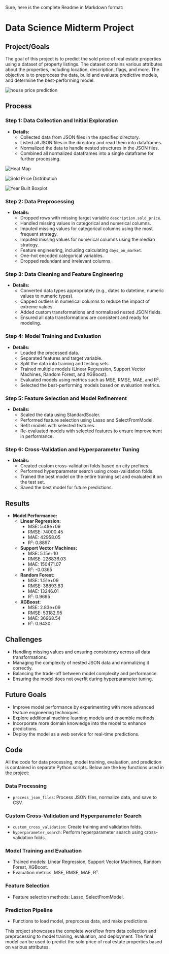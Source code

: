 Sure, here is the complete Readme in Markdown format:

# Data Science Midterm Project

## Project/Goals
The goal of this project is to predict the sold price of real estate properties using a dataset of property listings. The dataset contains various attributes about the properties, including location, description, flags, and more. The objective is to preprocess the data, build and evaluate predictive models, and determine the best-performing model.

![house price prediction](https://miro.medium.com/v2/resize:fit:1400/1*3Psu7nDr2LvhWH4R6-Tqeg.jpeg)

## Process

### Step 1: Data Collection and Initial Exploration
- **Details:** 
  - Collected data from JSON files in the specified directory.
  - Listed all JSON files in the directory and read them into dataframes.
  - Normalized the data to handle nested structures in the JSON files.
  - Combined all normalized dataframes into a single dataframe for further processing.

![Heat Map](https://github.com/rdebullain/data_project_midterm/blob/main/images/Correlation%20Heatmap.png?raw=true)

![Sold Price Distribution](https://github.com/rdebullain/data_project_midterm/blob/main/images/Sold%20Price%20Distribution.png?raw=true)

![Year Built Boxplot](https://github.com/rdebullain/data_project_midterm/blob/main/images/Year%20Built%20Boxplot.png?raw=true)

### Step 2: Data Preprocessing
- **Details:**
  - Dropped rows with missing target variable `description.sold_price`.
  - Handled missing values in categorical and numerical columns.
  - Imputed missing values for categorical columns using the most frequent strategy.
  - Imputed missing values for numerical columns using the median strategy.
  - Feature engineering, including calculating `days_on_market`.
  - One-hot encoded categorical variables.
  - Dropped redundant and irrelevant columns.

### Step 3: Data Cleaning and Feature Engineering
- **Details:**
  - Converted data types appropriately (e.g., dates to datetime, numeric values to numeric types).
  - Capped outliers in numerical columns to reduce the impact of extreme values.
  - Added custom transformations and normalized nested JSON fields.
  - Ensured all data transformations are consistent and ready for modeling.

### Step 4: Model Training and Evaluation
- **Details:**
  - Loaded the processed data.
  - Separated features and target variable.
  - Split the data into training and testing sets.
  - Trained multiple models (Linear Regression, Support Vector Machines, Random Forest, and XGBoost).
  - Evaluated models using metrics such as MSE, RMSE, MAE, and R².
  - Selected the best-performing models based on evaluation metrics.

### Step 5: Feature Selection and Model Refinement
- **Details:**
  - Scaled the data using StandardScaler.
  - Performed feature selection using Lasso and SelectFromModel.
  - Refit models with selected features.
  - Re-evaluated models with selected features to ensure improvement in performance.

### Step 6: Cross-Validation and Hyperparameter Tuning
- **Details:**
  - Created custom cross-validation folds based on city prefixes.
  - Performed hyperparameter search using cross-validation folds.
  - Trained the best model on the entire training set and evaluated it on the test set.
  - Saved the best model for future predictions.

## Results
- **Model Performance:**
  - **Linear Regression:** 
    - MSE: 5.48e+09
    - RMSE: 74000.45
    - MAE: 42958.05
    - R²: 0.8897
  - **Support Vector Machines:** 
    - MSE: 5.15e+10
    - RMSE: 226836.03
    - MAE: 150471.07
    - R²: -0.0365
  - **Random Forest:** 
    - MSE: 1.51e+09
    - RMSE: 38893.83
    - MAE: 13246.01
    - R²: 0.9695
  - **XGBoost:** 
    - MSE: 2.83e+09
    - RMSE: 53182.95
    - MAE: 36968.54
    - R²: 0.9430

## Challenges
- Handling missing values and ensuring consistency across all data transformations.
- Managing the complexity of nested JSON data and normalizing it correctly.
- Balancing the trade-off between model complexity and performance.
- Ensuring the model does not overfit during hyperparameter tuning.

## Future Goals
- Improve model performance by experimenting with more advanced feature engineering techniques.
- Explore additional machine learning models and ensemble methods.
- Incorporate more domain knowledge into the model to enhance predictions.
- Deploy the model as a web service for real-time predictions.

## Code
All the code for data processing, model training, evaluation, and prediction is contained in separate Python scripts. Below are the key functions used in the project:

### Data Processing
- `process_json_files`: Process JSON files, normalize data, and save to CSV.

### Custom Cross-Validation and Hyperparameter Search
- `custom_cross_validation`: Create training and validation folds.
- `hyperparameter_search`: Perform hyperparameter search using cross-validation folds.

### Model Training and Evaluation
- Trained models: Linear Regression, Support Vector Machines, Random Forest, XGBoost.
- Evaluation metrics: MSE, RMSE, MAE, R².

### Feature Selection
- Feature selection methods: Lasso, SelectFromModel.

### Prediction Pipeline
- Functions to load model, preprocess data, and make predictions.

This project showcases the complete workflow from data collection and preprocessing to model training, evaluation, and deployment. The final model can be used to predict the sold price of real estate properties based on various attributes.